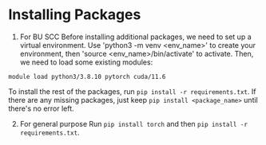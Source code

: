 # Installing Packages
1. For BU SCC
Before installing additional packages, we need to set up a virtual environment. Use 'python3 -m venv <env_name>' to create your environment, then 'source <env_name>/bin/activate' to activate.
Then, we need to load some existing modules:
```python3
module load python3/3.8.10 pytorch cuda/11.6
```
To install the rest of the packages, run `pip install -r requirements.txt`. If there are any missing packages, just keep `pip install <package_name>` until there's no error left. 

2. For general purpose
Run `pip install torch` and then `pip install -r requirements.txt`.
